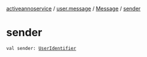 [activeannoservice](../../index.md) / [user.message](../index.md) / [Message](index.md) / [sender](./sender.md)

# sender

`val sender: `[`UserIdentifier`](../../project.userroles/-user-identifier.md)